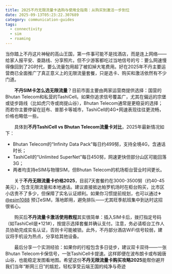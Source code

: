 ```yaml
---
title: 2025不丹无限流量卡选购与使用全指南：从购买到激活一步到位
date: 2025-09-13T05:23:22.307689
category: communication-guides
tags:
  - connectivity
  - sim
  - roaming
---
```


当你踏上不丹这片神秘的高山王国，第一件事可能不是找酒店，而是连上网络——给家人报平安、查路线、分享照片。但不少游客都吃过当地信号的亏：要么网速慢得像回到了2G时代，要么流量包用超了被扣掉大笔费用。好在2025年不丹主要运营商已全面推广了真正意义上的无限流量套餐，只是选卡、购买和激活依然有不少门道。

　　**不丹SIM卡怎么选无限流量**？目前市面主要由两家运营商提供选择：国营的Bhutan Telecom和私营的TashiCell。如果你追求信号覆盖广，尤其在偏远的宗堡或徒步路线（比如虎穴寺或岗提山谷），Bhutan Telecom通常是更稳妥的选择；而若你主要停留在廷布、普那卡等城市，TashiCell的4G+网速表现往往更流畅，价格也略低一些。

　　具体到**不丹TashiCell vs Bhutan Telecom流量卡对比**，2025年最新情况如下：  
- Bhutan Telecom的“Infinity Data Pack”每日约499努，支持全境4G，含通话时长；  
- TashiCell的“Unlimited SuperNet”每日450努，网速更快但部分山区可能回落3G；  
- 两者均支持eSIM与物理SIM，但Bhutan Telecom的机场柜台营业时间更长。

　　关于**不丹无限流量卡价格2025**，目前7天套餐约在3000-3500努（约40-45美元），包含无限流量和本地通话。建议直接抵达帕罗机场时在柜台购买，比市区小店贵不了多少，但保障了实名认证顺利。如果你习惯提前规划，也可以通过✈[@esim1088](https://t.me/s/esim1088) 预订eSIM，落地即用，避免排队——尤其旺季航班集中到达时这招很省心。

　　购买后**不丹流量卡激活使用教程**其实很简单：插入SIM卡后，拨打指定号码（如TashiCell是*121#），按提示选择套餐并确认支付。注意，务必请柜台工作人员协助完成实名认证，否则卡可能被锁。此外，不丹部分酒店WiFi信号较弱，建议将手机设为热点，分享给其他设备。

　　最后分享一个实测经验：如果你的行程包含多日徒步，建议双卡双待——一张Bhutan Telecom卡保信号，一张TashiCell卡提速。这样即便在波布朗卡或布姆唐山谷，也能稳定发图看地图。希望这份**不丹无限流量卡购买攻略2025**能帮你避开我们当年“断网三日”的尴尬，轻松享受云端王国的纯净与奇迹